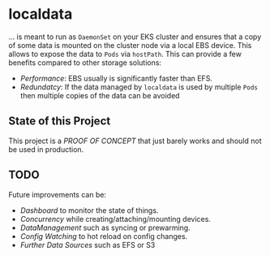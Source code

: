 # localdata

... is meant to run as `DaemonSet` on your EKS cluster and ensures that a copy of some data is mounted on the cluster node
via a local EBS device. This allows to expose the data to `Pods` via `hostPath`. This can provide a few benefits compared to
other storage solutions:

- _Performance_: EBS usually is significantly faster than EFS.
- _Redundatcy_: If the data managed by `localdata` is used by multiple `Pods` then multiple copies of the data can be avoided

## State of this Project

This project is a _PROOF OF CONCEPT_ that just barely works and should not be used in production.

## TODO

Future improvements can be:

- _Dashboard_ to monitor the state of things.
- _Concurrency_ while creating/attaching/mounting devices.
- _DataManagement_ such as syncing or prewarming.
- _Config Watching_ to hot reload on config changes.
- _Further Data Sources_ such as EFS or S3
